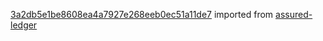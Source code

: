 [3a2db5e1be8608ea4a7927e268eeb0ec51a11de7](https://github.com/insolar/assured-ledger/commit/3a2db5e1be8608ea4a7927e268eeb0ec51a11de7) imported from [assured-ledger](https://github.com/insolar/assured-ledger)
